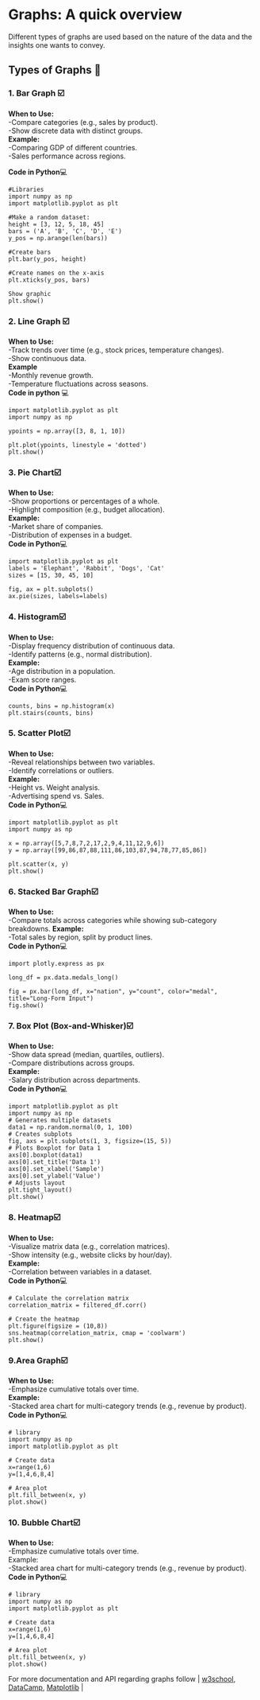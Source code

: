 # Graphs: A quick overview 
Different types of graphs are used based on the nature of the data and the insights one wants to convey.
## Types of Graphs 📍
### 1. Bar Graph ☑️
**When to Use:**<br/>
 -Compare categories (e.g., sales by product).<br/>
 -Show discrete data with distinct groups.<br/>
**Example:**<br/>
-Comparing GDP of different countries.<br/>
-Sales performance across regions.<br/>

**Code in Python**💻
```
#Libraries
import numpy as np
import matplotlib.pyplot as plt

#Make a random dataset:
height = [3, 12, 5, 18, 45]
bars = ('A', 'B', 'C', 'D', 'E')
y_pos = np.arange(len(bars))

#Create bars
plt.bar(y_pos, height)

#Create names on the x-axis
plt.xticks(y_pos, bars)

Show graphic
plt.show()
```
### 2. Line Graph ☑️
**When to Use:**<br/>
-Track trends over time (e.g., stock prices, temperature changes).<br/>
-Show continuous data.<br/>
**Example**<br/>
-Monthly revenue growth.<br/>
-Temperature fluctuations across seasons.<br/>
**Code in python** 💻
```
import matplotlib.pyplot as plt
import numpy as np

ypoints = np.array([3, 8, 1, 10])

plt.plot(ypoints, linestyle = 'dotted')
plt.show()
```
### 3. Pie Chart☑️
**When to Use:**<br/>
-Show proportions or percentages of a whole. <br/>
-Highlight composition (e.g., budget allocation). <br/>
**Example:**<br/>
-Market share of companies. <br/>
-Distribution of expenses in a budget. <br/>
**Code in Python**💻
```
import matplotlib.pyplot as plt
labels = 'Elephant', 'Rabbit', 'Dogs', 'Cat'
sizes = [15, 30, 45, 10]

fig, ax = plt.subplots()
ax.pie(sizes, labels=labels)
```
### 4. Histogram☑️
**When to Use:**<br/>
-Display frequency distribution of continuous data.<br/>
-Identify patterns (e.g., normal distribution).<br/>
**Example:**<br/>
-Age distribution in a population.<br/>
-Exam score ranges.<br/>
**Code in Python**💻
```
counts, bins = np.histogram(x)
plt.stairs(counts, bins)
```
### 5. Scatter Plot☑️
**When to Use:**<br/>
-Reveal relationships between two variables. <br/>
-Identify correlations or outliers. <br/>
**Example:**<br/>
-Height vs. Weight analysis.<br/>
-Advertising spend vs. Sales.<br/>
**Code in Python**💻
```
import matplotlib.pyplot as plt
import numpy as np

x = np.array([5,7,8,7,2,17,2,9,4,11,12,9,6])
y = np.array([99,86,87,88,111,86,103,87,94,78,77,85,86])

plt.scatter(x, y)
plt.show()
```
### 6. Stacked Bar Graph☑️
**When to Use:** <br/>
-Compare totals across categories while showing sub-category breakdowns. 
**Example:** <br/>
-Total sales by region, split by product lines. <br/>
**Code in Python**💻
```
import plotly.express as px

long_df = px.data.medals_long()

fig = px.bar(long_df, x="nation", y="count", color="medal", title="Long-Form Input")
fig.show()
```
### 7. Box Plot (Box-and-Whisker)☑️
**When to Use:** <br/>
-Show data spread (median, quartiles, outliers). <br/>
-Compare distributions across groups. <br/>
**Example:** <br/>
-Salary distribution across departments. <br/>
**Code in Python**💻<br/>
```
import matplotlib.pyplot as plt
import numpy as np
# Generates multiple datasets
data1 = np.random.normal(0, 1, 100)
# Creates subplots
fig, axs = plt.subplots(1, 3, figsize=(15, 5))
# Plots Boxplot for Data 1
axs[0].boxplot(data1)
axs[0].set_title('Data 1')
axs[0].set_xlabel('Sample')
axs[0].set_ylabel('Value')
# Adjusts layout
plt.tight_layout()
plt.show()
```
### 8. Heatmap☑️
**When to Use:** <br/>
-Visualize matrix data (e.g., correlation matrices).<br/> 
-Show intensity (e.g., website clicks by hour/day). <br/>
**Example:**<br/>
-Correlation between variables in a dataset.<br/> 
**Code in Python**💻
```
# Calculate the correlation matrix
correlation_matrix = filtered_df.corr()

# Create the heatmap
plt.figure(figsize = (10,8))
sns.heatmap(correlation_matrix, cmap = 'coolwarm')
plt.show()
```
### 9.Area Graph☑️
**When to Use:**<br/>
-Emphasize cumulative totals over time. <br/>
**Example:** <br/>
-Stacked area chart for multi-category trends (e.g., revenue by product). <br/>
**Code in Python**💻
```
# library
import numpy as np
import matplotlib.pyplot as plt

# Create data
x=range(1,6)
y=[1,4,6,8,4]

# Area plot
plt.fill_between(x, y)
plot.show()
```
### 10. Bubble Chart☑️
**When to Use:**<br/>
-Emphasize cumulative totals over time. <br/>
Example: <br/>
-Stacked area chart for multi-category trends (e.g., revenue by product).<br/> 
**Code in Python**💻
```
# library
import numpy as np
import matplotlib.pyplot as plt

# Create data
x=range(1,6)
y=[1,4,6,8,4]

# Area plot
plt.fill_between(x, y)
plot.show()
```

For more documentation and API regarding graphs follow
| [w3school](https://www.w3schools.com/python/matplotlib_pyplot.asp),
 [DataCamp](https://www.datacamp.com/tutorial/matplotlib-tutorial-python),
 [Matplotlib](https://matplotlib.org) |
